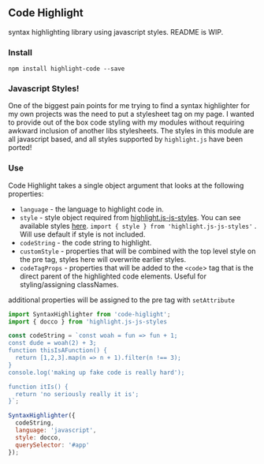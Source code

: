 ## Code Highlight

syntax highlighting library using javascript styles. README is WIP.

### Install

`npm install highlight-code --save`

### Javascript Styles!
One of the biggest pain points for me trying to find a syntax highlighter for my own projects was the need to put a stylesheet tag on my page. I wanted to provide out of the box code styling with my modules without requiring awkward inclusion of another libs stylesheets. The styles in this module are all javascript based, and all styles supported by `highlight.js` have been ported! 


### Use

Code Highlight takes a single object argument that looks at the following properties:

* `language` - the language to highlight code in.
* `style` - style object required from <a href="https://github.com/conorhastings/highlight.js-js-styles">highlight.js-js-styles</a>. You can see available styles <a href="https://github.com/conorhastings/highlight.js-js-styles/blob/master/AVAILABLE_STYLES.MD">here</a>. `import { style } from 'highlight.js-js-styles'` . Will use default if style is not included.
* `codeString` - the code string to highlight.
* `customStyle` - properties that will be combined with the top level style on the pre tag, styles here will overwrite earlier styles. 
* `codeTagProps` - properties that will be added to the `<code`> tag that is the direct parent of the highlighted code elements. Useful for styling/assigning classNames.

additional properties will be assigned to the pre tag with `setAttribute`

```js
import SyntaxHighlighter from 'code-higlight';
import { docco } from 'highlight.js-js-styles

const codeString = `const woah = fun => fun + 1;
const dude = woah(2) + 3;
function thisIsAFunction() {
  return [1,2,3].map(n => n + 1).filter(n !== 3);
}
console.log('making up fake code is really hard');

function itIs() {
  return 'no seriously really it is';
}`;

SyntaxHighlighter({
  codeString,
  language: 'javascript',
  style: docco,
  querySelector: '#app'
});
```